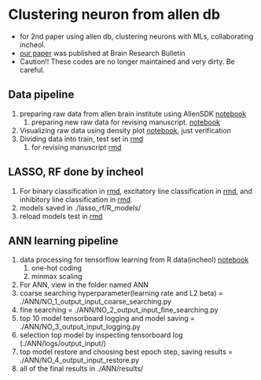 # Clustering neuron from allen db

* for 2nd paper using allen db, clustering neurons with MLs, collaborating incheol.
* [our paper](https://mail.google.com/mail/u/0/#inbox/FMfcgxwDqfMPDTDDBtlxZlQmdWVtcbSJ) was published at Brain Research Bulletin 
* Caution!! These codes are no longer maintained and very dirty. Be careful.

## Data pipeline

1. preparing raw data from allen brain institute using AllenSDK [notebook](./Data_prep/allen_data_download_2018FEB.ipynb)
    1. preparing new raw data for revising manuscript. [notebook](./Data_prep/revising_data.ipynb)
1. Visualizing raw data using density plot [notebook](./Data_prep/allen_data_visualize.ipynb), just verification
1. Dividing data into train, test set in [rmd](./Data_prep/dividing_data.Rmd)
    1. for revising manuscript [rmd](./Data_pre/dividing_revised_data.Rmd)

## LASSO, RF done by incheol

1. For binary classification in [rmd](./lasso_rf/binary_model.Rmd), excitatory line classification in [rmd](./lasso_rf/eline_model.Rmd), and inhibitory line classification in [rmd](./lasso_rf/iline_model.Rmd).
1. models saved in ./lasso_rf/R_models/
1. reload models test in [rmd](./lasso_rf/reload_model_test.Rmd)

## ANN learning pipeline

1. data processing for tensorflow learning from R data(incheol) [notebook](./Data_prep/data_processing_for_ANN_180227.ipynb)
    1. one-hot coding
    1. minmax scaling
1. For ANN, view in the folder named ANN
1. coarse searching hyperparameter(learning rate and L2 beta) = ./ANN/NO_1_output_input_coarse_searching.py
1. fine searching = ./ANN/NO_2_output_input_fine_searching.py
1. top 10 model tensorboard logging and model saving = ./ANN/NO_3_output_input_logging.py
1. selection top model by inspecting tensorboard log (./ANN/logs/output_input/)
1. top model restore and choosing best epoch step, saving results = ./ANN/NO_4_output_input_restore.py
1. all of the final results in ./ANN/results/

